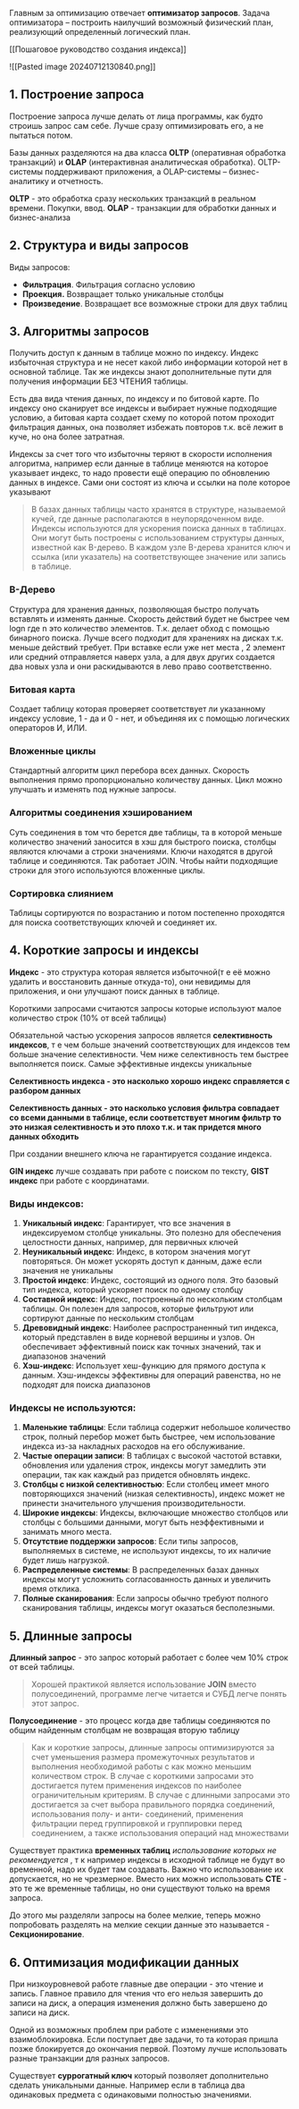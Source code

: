 Главным за оптимизацию отвечает **оптимизатор запросов**. Задача оптимизатора – построить наилучший возможный физический план, реализующий определенный логический план.

[[Пошаговое руководство создания индекса]]

![[Pasted image 20240712130840.png]]
## 1. Построение запроса   

Построение запроса лучше делать от лица программы, как будто строишь запрос сам себе. Лучше сразу оптимизировать его, а не пытаться потом.

Базы данных разделяются на два класса **OLTP** (оперативная обработка транзакций) и **OLAP** (интерактивная аналитическая обработка). OLTP-системы поддерживают приложения, а OLAP-системы – бизнес-аналитику и отчетность.

**OLTP** - это обработка сразу нескольких транзакций в реальном времени. Покупки, ввод.
**OLAP** - транзакции для обработки данных и бизнес-анализа
## 2. Структура и виды запросов

Виды запросов: 
* **Фильтрация**. Фильтрация согласно условию 
* **Проекция.** Возвращает только уникальные столбцы
* **Произведение**. Возвращает все возможные строки для двух таблиц  
## 3. Алгоритмы запросов

Получить доступ к данным в таблице можно по индексу. Индекс избыточная структура и не несет какой либо информации которой нет в основной таблице. Так же индексы знают дополнительные пути для получения информации БЕЗ ЧТЕНИЯ таблицы. 

Есть два вида чтения данных, по индексу и по битовой карте. По индексу оно сканирует все индексы и выбирает нужные подходящие условию, а битовая карта создает схему по которой потом проходит фильтрация данных, она позволяет избежать повторов т.к. всё лежит в куче, но она более затратная.

Индексы за счет того что избыточны теряют в скорости исполнения алгоритма, например если данные в таблице меняются на которое указывает индекс, то надо провести ещё операцию по обновлению данных в индексе. Сами они состоят из ключа и ссылки на поле которое указывают

> В базах данных таблицы часто хранятся в структуре, называемой кучей, где данные располагаются в неупорядоченном виде. Индексы используются для ускорения поиска данных в таблицах. Они могут быть построены с использованием структуры данных, известной как B-дерево. В каждом узле B-дерева хранится ключ и ссылка (или указатель) на соответствующее значение или запись в таблице.
> 
### B-Дерево

Структура для хранения данных, позволяющая быстро получать вставлять и изменять данные. Скорость действий будет не быстрее чем logn где n это количество элементов. Т.к. делает обход с помощью бинарного поиска.  Лучше всего подходит для хранениях на дисках т.к. меньше действий требует. При вставке если уже нет места , 2 элемент или средний отправляется наверх узла, а для двух других создается два новых узла и они раскидываются в лево право соответственно.

### Битовая карта 

Создает таблицу которая проверяет соответствует ли указанному индексу условие, 1 - да и 0 - нет, и объединяя их с помощью логических операторов И, ИЛИ.  

### Вложенные циклы

Стандартный алгоритм цикл перебора всех данных. Скорость выполнения прямо пропорционально количеству данных. Цикл можно улучшать и изменять под нужные запросы.

### Алгоритмы соединения хэшированием 

Суть соединения в том что берется две таблицы, та в которой меньше количество значений заносится в хэш для быстрого поиска, столбцы являются ключами а строки значениями. Ключи находятся в другой таблице и соединяются. Так работает JOIN. Чтобы найти подходящие строки для этого используются вложенные циклы.

### Сортировка слиянием

Таблицы сортируются по возрастанию и потом постепенно проходятся для поиска соответствующих ключей и соединяет их.

## 4. Короткие запросы и индексы

**Индекс** - это структура которая является избыточной(т е её можно удалить и восстановить данные откуда-то), они невидимы для приложения, и они улучшают поиск данных в таблице.  

Короткими запросами считаются запросы которые используют малое количество строк (10% от всей таблицы)

Обязательной частью ускорения запросов является **селективность индексов**, т е чем больше значений соответствующих для индексов тем больше значение селективности. Чем ниже селективность тем быстрее выполняется поиск. Самые эффективные индексы уникальные 

**Селективность индекса - это насколько хорошо индекс справляется с разбором данных**

**Селективность данных - это насколько условия фильтра совпадает со всеми данными в таблице, если соответствует многим фильтр то это низкая селективность и это плохо т.к. и так придется много данных обходить**

При создании внешнего ключа не гарантируется создание индекса. 

**GIN индекс** лучше создавать при работе с поиском по тексту, **GIST индекс** при работе с координатами. 

### Виды индексов:
 
1. **Уникальный индекс**: Гарантирует, что все значения в индексируемом столбце уникальны. Это полезно для обеспечения целостности данных, например, для первичных ключей
2. **Неуникальный индекс**: Индекс, в котором значения могут повторяться. Он может ускорять доступ к данным, даже если значения не уникальны
3. **Простой индекс**: Индекс, состоящий из одного поля. Это базовый тип индекса, который ускоряет поиск по одному столбцу
4. **Составной индекс**: Индекс, построенный по нескольким столбцам таблицы. Он полезен для запросов, которые фильтруют или сортируют данные по нескольким столбцам
5. **Древовидный индекс**: Наиболее распространенный тип индекса, который представлен в виде корневой вершины и узлов. Он обеспечивает эффективный поиск как точных значений, так и диапазонов значений
6. **Хэш-индекс**: Использует хеш-функцию для прямого доступа к данным. Хэш-индексы эффективны для операций равенства, но не подходят для поиска диапазонов

### Индексы не используются: 

 1. **Маленькие таблицы**: Если таблица содержит небольшое количество строк, полный перебор может быть быстрее, чем использование индекса из-за накладных расходов на его обслуживание.
2. **Частые операции записи**: В таблицах с высокой частотой вставки, обновления или удаления строк, индексы могут замедлить эти операции, так как каждый раз придется обновлять индекс.
3. **Столбцы с низкой селективностью**: Если столбец имеет много повторяющихся значений (низкая селективность), индекс может не принести значительного улучшения производительности.
4. **Широкие индексы**: Индексы, включающие множество столбцов или столбцы с большими данными, могут быть неэффективными и занимать много места.
5. **Отсутствие поддержки запросов**: Если типы запросов, выполняемых в системе, не используют индексы, то их наличие будет лишь нагрузкой.
6. **Распределенные системы**: В распределенных базах данных индексы могут усложнить согласованность данных и увеличить время отклика.
7. **Полные сканирования**: Если запросы обычно требуют полного сканирования таблицы, индексы могут оказаться бесполезными.


## 5. Длинные запросы 

**Длинный запрос** - это запрос который работает с более чем 10% строк от всей таблицы. 

> Хорошей практикой является использование **JOIN** вместо полусоединений, программе легче читается и СУБД легче понять этот запрос. 

**Полусоединение** - это процесс когда две таблицы соединяются по общим найденным столбцам не возвращая вторую таблицу 

> Как и короткие запросы, длинные запросы оптимизируются за счет уменьшения размера промежуточных результатов и выполнения необходимой работы с как можно меньшим количеством строк. В случае с короткими запросами это достигается путем применения индексов по наиболее ограничительным критериям. В случае с длинными запросами это достигается за счет выбора правильного порядка соединений, использования полу- и анти-
> соединений, применения фильтрации перед группировкой и группировки перед соединением, а также использования операций над множествами


Существует практика **временных таблиц** *использование которых не рекомендуется* , т к например индексы в исходной таблице не будут во временной, надо их будет там создавать. Важно что использование их допускается, но не чрезмерное. 
Вместо них можно использовать **CTE** - это те же временные таблицы, но они существуют только на время запроса.

До этого мы разделяли запросы на более мелкие, теперь можно попробовать разделять на мелкие секции данные это называется - **Секционирование**.


## 6. Оптимизация модификации данных

При низкоуровневой работе главные две операции - это чтение и запись. Главное правило для чтения что его нельзя завершить до записи на диск, а операция изменения должно быть завершено до записи на диск.

Одной из возможных проблем при работе с изменениями это взаимоблокировка. Если поступает две задачи, то та которая пришла позже блокируется до окончания первой. Поэтому лучше использовать разные транзакции для разных запросов. 

Существует **суррогатный ключ** который позволяет дополнительно сделать уникальными данные. Например если в таблица два одинаковых предмета с одинаковыми полностью значениями.


